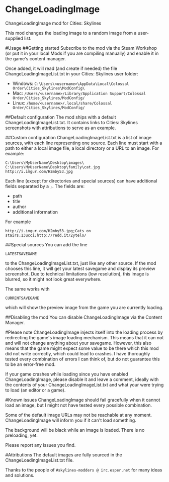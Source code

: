 # ChangeLoadingImage
ChangeLoadingImage mod for Cities: Skylines

This mod changes the loading image to a random image from a user-supplied list.

#Usage
##Getting started
Subscribe to the mod via the Steam Workshop (or put it in your local Mods if you are compiling manually) and enable it in the game's content manager.

Once added, it will read (and create if needed) the file ChangeLoadingImageList.txt in your Cities: Skylines user folder:
* Windows: `C:\Users\<username>\AppData\Local\Colossal Order\Cities_Skylines\ModConfig\`
* Mac: `/Users/<username>/Library/Application Support/Colossal Order/Cities_Skylines/ModConfig/`
* Linux: `/home/<username>/.local/share/Colossal Order/Cities_Skylines/ModConfig/`

##Default configuration
The mod ships with a default ChangeLoadingImageList.txt. It contains links to Cities: Skylines screenshots with attributions to serve as an example.

##Custom configuration
ChangeLoadingImageList.txt is a list of image sources, with each line representing one source. Each line must start with a path to either a local image file, a local directory or a URL to an image. For example:
```
C:\Users\MyUserName\Desktop\images\
C:\Users\MyUserName\Desktop\family\cat.jpg
http://i.imgur.com/H2mby53.jpg
```

Each line (except for directories and special sources) can have additional fields separated by a `;`. The fields are: 
* path
* title
* author
* additional information

For example
```
http://i.imgur.com/H2mby53.jpg;Cats on stairs;13ucci;http://redd.it/2ytelo/
```

##Special sources
You can add the line
```
LATESTSAVEGAME
```
to the ChangeLoadingImageList.txt, just like any other source. If the mod chooses this line, it will get your latest savegame and display its preview screenshot. Due to technical limitations (low resolution), this image is blurred, so it might not look great everywhere.

The same works with
```
CURRENTSAVEGAME
```
which will show the preview image from the game you are currently loading. 

##Disabling the mod
You can disable ChangeLoadingImage via the Content Manager.

#Please note
ChangeLoadingImage injects itself into the loading process by redirecting the game's image loading mechanism. This means that it can not and will not change anything about your savegame. However, this also means that the game might expect some value to be there which this mod did not write correctly, which could lead to crashes. I have thoroughly tested every combination of errors I can think of, but do not guarantee this to be an error-free mod.

If your game crashes while loading since you have enabled ChangeLoadingImage, please disable it and leave a comment, ideally with the contents of your ChangeLoadingImageList.txt and what your were trying to load (an editor or a game).

#Known issues
ChangeLoadingImage should fail gracefully when it cannot load an image, but I might not have tested every possible combination.

Some of the default image URLs may not be reachable at any moment. ChangeLoadingImage will inform you if it can't load something.

The background will be black while an image is loaded. There is no preloading, yet.

Please report any issues you find.

#Attributions
The default images are fully sourced in the ChangeLoadingImageList.txt file.

Thanks to the people of `#skylines-modders @ irc.esper.net` for many ideas and solutions.
